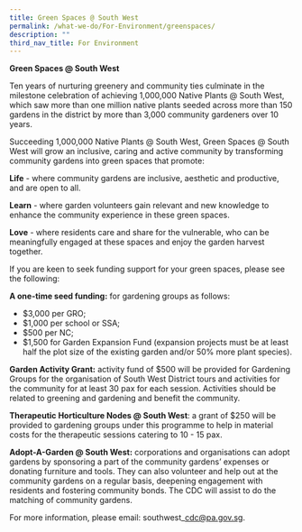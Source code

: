 ```yaml
---
title: Green Spaces @ South West
permalink: /what-we-do/For-Environment/greenspaces/
description: ""
third_nav_title: For Environment
---
```

**Green Spaces @ South West**

Ten years of nurturing greenery and community ties culminate in the milestone celebration of achieving 1,000,000 Native Plants @ South West, which saw more than one million native plants seeded across more than 150 gardens in the district by more than 3,000 community gardeners over 10 years.  
  
Succeeding 1,000,000 Native Plants @ South West, Green Spaces @ South West will grow an inclusive, caring and active community by transforming community gardens into green spaces that promote:  
  
**Life** \- where community gardens are inclusive, aesthetic and productive, and are open to all.  
  
**Learn** \- where garden volunteers gain relevant and new knowledge to enhance the community experience in these green spaces.  
  
**Love** \- where residents care and share for the vulnerable, who can be meaningfully engaged at these spaces and enjoy the garden harvest together.

If you are keen to seek funding support for your green spaces, please see the following: 

**A one-time seed funding:** for gardening groups as follows:

*   $3,000 per GRO;
*   $1,000 per school or SSA;
*   $500 per NC;
*   $1,500 for Garden Expansion Fund (expansion projects must be at least half the plot size of the existing garden and/or 50% more plant species).

**Garden Activity Grant:** activity fund of $500 will be provided for Gardening Groups for the organisation of South West District tours and activities for the community for at least 30 pax for each session. Activities should be related to greening and gardening and benefit the community.

**Therapeutic Horticulture Nodes @ South West**: a grant of $250 will be provided to gardening groups under this programme to help in material costs for the therapeutic sessions catering to 10 - 15 pax. 

**Adopt-A-Garden @ South West:** corporations and organisations can adopt gardens by sponsoring a part of the community gardens’ expenses or donating furniture and tools. They can also volunteer and help out at the community gardens on a regular basis, deepening engagement with residents and fostering community bonds. The CDC will assist to do the matching of community gardens.

For more information, please email: southwest\_cdc@pa.gov.sg.